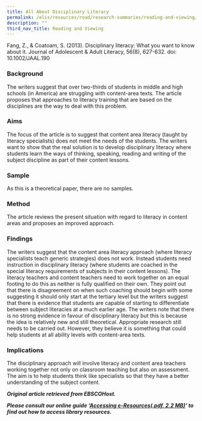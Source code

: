 ```yaml
---
title: All About Disciplinary Literacy
permalink: /elis/resources/read/research-summaries/reading-and-viewing/all-about-disciplinary-literacy/
description: ""
third_nav_title: Reading and Viewing
---
```

Fang, Z., & Coatoam, S. (2013). Disciplinary literacy: What you want to know about it. Journal of Adolescent & Adult Literacy, 56(8), 627-632. doi: 10.1002/JAAL.190

### Background

The writers suggest that over two-thirds of students in middle and high schools (in America) are struggling with content-area texts. The article proposes that approaches to literacy training that are based on the disciplines are the way to deal with this problem.

### Aims

The focus of the article is to suggest that content area literacy (taught by literacy specialists) does not meet the needs of the students. The writers want to show that the real solution is to develop disciplinary literacy where students learn the ways of thinking, speaking, reading and writing of the subject discipline as part of their content lessons.

### Sample

As this is a theoretical paper, there are no samples.

### Method

The article reviews the present situation with regard to literacy in content areas and proposes an improved approach.

### Findings

The writers suggest that the content area literacy approach (where literacy specialists teach generic strategies) does not work. Instead students need instruction in disciplinary literacy (where students are coached in the special literacy requirements of subjects in their content lessons). The literacy teachers and content teachers need to work together on an equal footing to do this as neither is fully qualified on their own. They point out that there is disagreement on when such coaching should begin with some suggesting it should only start at the tertiary level but the writers suggest that there is evidence that students are capable of starting to differentiate between subject literacies at a much earlier age. The writers note that there is no strong evidence in favour of disciplinary literacy but this is because the idea is relatively new and still theoretical. Appropriate research still needs to be carried out. However, they believe it is something that could help students at all ability levels with content-area texts.

### Implications

The disciplinary approach will involve literacy and content area teachers working together not only on classroom teaching but also on assessment. The aim is to help students think like specialists so that they have a better understanding of the subject content.


_**Original article retrieved from EBSCOHost.**_  

**_Please consult our online guide ‘[Accessing e-Resources(.pdf, 2.2 MB)](https://academyofsingaporeteachers-moe-edu-sg-admin.cwp.sg/elis/resources/read/research-summaries/reading-and-viewing/18e45074-6b1b-4ac7-811f-1a8da16c4f81 "Accessing e-Resources")’ to find out how to access library resources._**